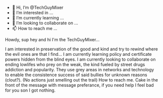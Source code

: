 - 👋 Hi, I’m @TechGuyMixer
- 👀 I’m interested in ...
- 🌱 I’m currently learning ...
- 💞️ I’m looking to collaborate on ...
- 📫 How to reach me ...

<!---
TechGuyMixer/TechGuyMixer is a ✨ special ✨ repository because its `README.md` (this file) appears on your GitHub profile.
You can click the Preview link to take a look at your changes.
---> Howdy, sup hey and hi I'm the TechGuyMixer...
I am interested in preservation of the good and kind and try to rewind  where the evil ones are that I find...
I am currently learning policy and certificate powers hidden from the blind eyes.
I am currently looking to collaborate on ending lowlifes who prey on the weak, the kind fueled by street drugs addiction and popularity. They use grey areas in networks and technology to enable the consistence success of said bullies
for unknown reasons (clout?). (No actions just smelling out the trail)
How to reach me. Cake in the front of the message with message preferance, if you need help I feel bad for you son I got nothing.

